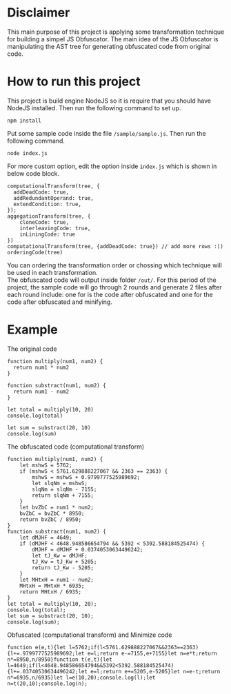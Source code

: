 # Disclaimer
This main purpose of this project is applying some transformation technique for building a simpel JS Obfuscator. The main idea of the JS Obfuscator is manipulating the AST tree for generating obfuscated code from original code.

# How to run this project
This project is build engine NodeJS so it is require that you should have NodeJS installed. Then run the following command to set up.
```
npm install
```
Put some sample code inside the file `/sample/sample.js`. Then run the following command.
```
node index.js
```  
For more custom option, edit the option inside `index.js` which is shown in below code block.  
``` JS
computationalTransform(tree, {
  addDeadCode: true,
  addRedundantOperand: true,
  extendCondition: true,
});
aggegationTransform(tree, {
    cloneCode: true,
    interleavingCode: true,
    inLiningCode: true
})
computationalTransform(tree, {addDeadCode: true}) // add more rows :))
orderingCode(tree)
```  
You can ordering the transformation order or chossing which technique will be used in each transformation.  
The obfuscated code will output inside folder `/out/`. For this period of the project, the sample code will go through 2 rounds and generate 2 files after each round include: one for is the code after obfuscated and one for the code after obfuscated and minifying.

# Example
The original code
```JS
function multiply(num1, num2) {
  return num1 * num2
}

function substract(num1, num2) {
  return num1 - num2
}

let total = multiply(10, 20)
console.log(total)

let sum = substract(20, 10)
console.log(sum)
```  
The obfuscated code (computational transform)  
```JS
function multiply(num1, num2) {
    let mshwS = 5762;
    if (mshwS < 5761.629888227067 && 2363 == 2363) {
        mshwS = mshwS + 0.9799777525989692;
        let slqNm = mshwS;
        slqNm = slqNm - 7155;
        return slqNm + 7155;
    }
    let bvZbC = num1 * num2;
    bvZbC = bvZbC * 8950;
    return bvZbC / 8950;
}
function substract(num1, num2) {
    let dMJHF = 4649;
    if (dMJHF < 4648.948586654794 && 5392 < 5392.588184525474) {
        dMJHF = dMJHF + 0.03740530634496242;
        let tJ_Kw = dMJHF;
        tJ_Kw = tJ_Kw + 5205;
        return tJ_Kw - 5205;
    }
    let MHtxH = num1 - num2;
    MHtxH = MHtxH * 6935;
    return MHtxH / 6935;
}
let total = multiply(10, 20);
console.log(total);
let sum = substract(20, 10);
console.log(sum);
```  
Obfuscated (computational transform) and Minimize code  
```JS
function e(e,t){let l=5762;if(l<5761.629888227067&&2363==2363){l+=.9799777525989692;let e=l;return e-=7155,e+7155}let n=e*t;return n*=8950,n/8950}function t(e,t){let l=4649;if(l<4648.948586654794&&5392<5392.588184525474){l+=.03740530634496242;let e=l;return e+=5205,e-5205}let n=e-t;return n*=6935,n/6935}let l=e(10,20);console.log(l);let n=t(20,10);console.log(n);
```